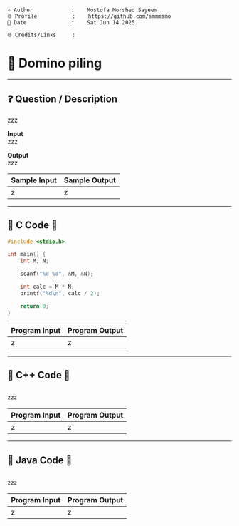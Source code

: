```

✍️ Author            :    Mostofa Morshed Sayeem
🌐 Profile           :    https://github.com/smmmsmo
📅 Date              :    Sat Jun 14 2025

🌐 Credits/Links     :    

```

# 📃 Domino piling
---
## ❓ Question / Description

zzz

**Input**  
zzz

**Output**  
zzz



| Sample Input | Sample Output |
|:-------------|:--------------|
| z            | z             |

---

## 🎀 C Code 🎀


```c
#include <stdio.h>

int main() {
    int M, N;

    scanf("%d %d", &M, &N);

    int calc = M * N;
    printf("%d\n", calc / 2);

    return 0;
}


```


| Program Input | Program Output |
|:--------------|:---------------|
| z             | z              |

---

## 🎀 C++ Code 🎀



```C++

zzz

```


| Program Input | Program Output |
|:--------------|:---------------|
| z             | z              |

---

## 🎀 Java Code 🎀



```java

zzz

```


| Program Input | Program Output |
|:--------------|:---------------|
| z             | z              |